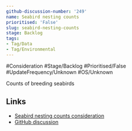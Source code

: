 ```yaml
---
github-discussion-number: '249'
name: Seabird nesting counts
prioritised: 'False'
slug: seabird-nesting-counts
stage: Backlog
tags:
- Tag/Data
- Tag/Environmental
---
```


#Consideration #Stage/Backlog #Prioritised/False #UpdateFrequency/Unknown #OS/Unknown

Counts of breeding seabirds

## Links

* [Seabird nesting counts consideration](https://design.planning.data.gov.uk/planning-consideration/seabird-nesting-counts)
* [GitHub discussion](https://github.com/digital-land/data-standards-backlog/discussions/249)
